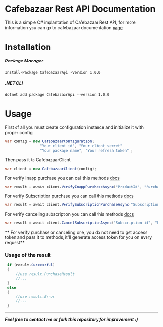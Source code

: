 # Cafebazaar Rest API Documentation 
This is a simple C# implantation of Cafebazaar Rest API,
for more information you can go to cafebazaar documentation [page](https://developers.cafebazaar.ir/en/docs/developer-api-v2-introduction/developer-api-v2-getting-started/) 

# Installation 
##### Package Manager
```
Install-Package CafebazaarApi -Version 1.0.0
```
##### .NET CLI
```
dotnet add package CafebazaarApi --version 1.0.0
```

# Usage 
First of all you must create configuration instance and initialize it with proper config
```csharp
var config = new CafebazaarConfiguration(
                "Your client id", "Your client secret"
                "Your package name", "Your refresh token");
```
Then pass it to CafebazaarClient 
```csharp
var client = new CafebazaarClient(config);
```
For verify Inapp purchase you can call this methods [docs](https://developers.cafebazaar.ir/en/docs/developer-api-v2-introduction/developer-api-v2-ref-validate/)
```csharp
var result = await client.VerifyInappPurchaseAsync("ProductId", "Purchase token");
```
For verify Subscription purchase you can call this methods [docs](https://developers.cafebazaar.ir/en/docs/developer-api-v2-introduction/developer-api-v2-ref-get-subs/)
```csharp
var result = await client.VerifySubscriptionPurchaseAsync("Subscription id", "Purchase token");
```
For verify canceling subscription you can call this methods [docs](https://developers.cafebazaar.ir/en/docs/developer-api-v2-introduction/developer-api-v2-ref-cancel-subs/)
```csharp
var result = await client.CancelSubscriptionAsync("Subscription id", "Purchase token");
```
** For verify purchase or canceling one, you do not need to get access token and pass it to methods,  it'll generate access token for you on every request** 

### Usage of the result
```csharp
 if (result.Successful)
 {
	 //use result.PurchaseResult
	 //...
 }
 else
 {
	 //use result.Error
	 //...
 }
```
---
***Feel free to contact me or fork this repository for improvement :)***
